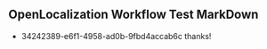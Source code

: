 ## OpenLocalization Workflow Test MarkDown
* 34242389-e6f1-4958-ad0b-9fbd4accab6c 
thanks!<!--HONumber=Mar16_HO4-->
